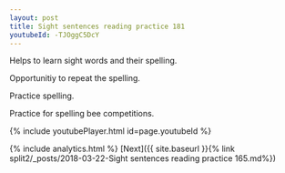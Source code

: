 ```yaml
---
layout: post
title: Sight sentences reading practice 181
youtubeId: -TJOggC5DcY
---
```

 
 
Helps to learn sight words and their spelling.

Opportunitiy to repeat the spelling. 

Practice spelling. 
 
Practice for spelling bee competitions. 
 
{% include youtubePlayer.html id=page.youtubeId %}
 
 
{% include analytics.html %} 
[Next]({{ site.baseurl }}{% link  split2/_posts/2018-03-22-Sight sentences reading practice 165.md%})
 
